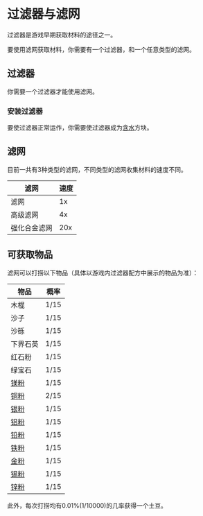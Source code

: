 # 过滤器与滤网

过滤器是游戏早期获取材料的途径之一。

要使用滤网获取材料，你需要有一个过滤器，和一个任意类型的滤网。

## 过滤器

你需要一个过滤器才能使用滤网。

### 安装过滤器

要使过滤器正常运作，你需要使过滤器成为[含水](https://wiki.biligame.com/mc/%E5%90%AB%E6%B0%B4)方块。

## 滤网

目前一共有3种类型的滤网，不同类型的滤网收集材料的速度不同。

| 滤网 | 速度 |
| ---- | --- |
| 滤网 | 1x |
| 高级滤网 | 4x |
| 强化合金滤网 | 20x |

## 可获取物品

滤网可以打捞以下物品（具体以游戏内过滤器配方中展示的物品为准）：

| 物品 | 概率 |
| ---- | --- |
| 木棍 | 1/15 |
| 沙子 | 1/15 |
| 沙砾 | 1/15 |
| 下界石英 | 1/15 |
| 红石粉 | 1/15 |
| 绿宝石 | 1/15 |
| [镁粉](https://slimefun-wiki.guizhanss.cn/Magnesium-Dust) | 1/15 |
| [铜粉](https://slimefun-wiki.guizhanss.cn/Copper-Dust) | 2/15 |
| [银粉](https://slimefun-wiki.guizhanss.cn/Silver-Dust) | 1/15 |
| [铝粉](https://slimefun-wiki.guizhanss.cn/Aluminum-Dust) | 1/15 |
| [铅粉](https://slimefun-wiki.guizhanss.cn/Lead-Dust) | 1/15 |
| [铁粉](https://slimefun-wiki.guizhanss.cn/Iron-Dust) | 1/15 |
| [金粉](https://slimefun-wiki.guizhanss.cn/Gold-Dust) | 1/15 |
| [锡粉](https://slimefun-wiki.guizhanss.cn/Tin-Dust) | 1/15 |
| [锌粉](https://slimefun-wiki.guizhanss.cn/Zinc-Dust) | 1/15 |

此外，每次打捞均有0.01%(1/10000)的几率获得一个土豆。
